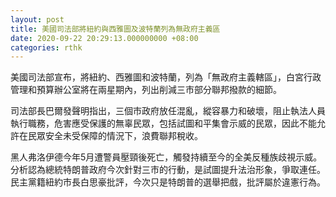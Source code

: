 ```yaml
---
layout: post
title: 美國司法部將紐約與西雅圖及波特蘭列為無政府主義區
date: 2020-09-22 20:29:13.000000000 +08:00
categories: rthk
---
```


美國司法部宣布，將紐約、西雅圖和波特蘭，列為「無政府主義轄區」，白宮行政管理和預算辦公室將在兩星期內，列出削減三市部分聯邦撥款的細節。

司法部長巴爾發聲明指出，三個市政府放任混亂，縱容暴力和破壞，阻止執法人員執行職務，危害應受保護的無辜民眾，包括試圖和平集會示威的民眾，因此不能允許在民眾安全未受保障的情況下，浪費聯邦稅收。

黑人弗洛伊德今年5月遭警員壓頸後死亡，觸發持續至今的全美反種族歧視示威。分析認為總統特朗普政府今次針對三市的行動，是試圖提升法治形象，爭取連任。民主黨籍紐約市長白思豪批評，今次只是特朗普的選舉把戲，批評屬於違憲行為。
